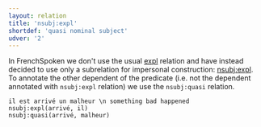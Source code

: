 ```yaml
---
layout: relation
title: 'nsubj:expl'
shortdef: 'quasi nominal subject'
udver: '2'
---
```



In FrenchSpoken we don't use the usual [expl]() relation and have instead decided to use only a subrelation for impersonal construction: [nsubj:expl]().
To annotate the other dependent of the predicate (i.e. not the dependent annotated with `nsubj:expl` relation) we use the `nsubj:quasi` relation.

~~~ sdparse
il est arrivé un malheur \n something bad happened
nsubj:expl(arrivé, il)
nsubj:quasi(arrivé, malheur)
~~~

